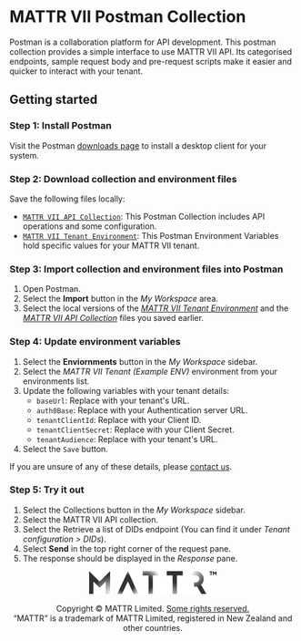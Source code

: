 # MATTR VII Postman Collection

Postman is a collaboration platform for API development. This postman collection provides a simple interface to use MATTR VII API. Its categorised endpoints, sample request body and pre-request scripts make it easier and quicker to interact with your tenant.

## Getting started

### Step 1: Install Postman

Visit the Postman [downloads page](https://www.postman.com/downloads/) to install a desktop client for your system.

### Step 2: Download collection and environment files

Save the following files locally:
- [`MATTR VII API Collection`](./mattr-vii.postman_collection.json): This Postman Collection includes API operations and some configuration.
- [`MATTR VII Tenant Environment`](./mattr-vii.postman_environment.json): This Postman Environment Variables hold specific values for your MATTR VII tenant.

### Step 3: Import collection and environment files into Postman

1. Open Postman.
2. Select the **Import** button in the _My Workspace_ area.
3. Select the local versions of the [_MATTR VII Tenant Environment_](./mattr-vii.postman_environment.json) and the [_MATTR VII API Collection_](./mattr-vii.postman_collection.json) files you saved earlier.

### Step 4: Update environment variables
   
1. Select the **Enviornments** button in the _My Workspace_ sidebar.
2. Select the _MATTR VII Tenant (Example ENV)_ environment from your environments list.
3. Update the following variables with your tenant details:
   - `baseUrl`: Replace with your tenant's URL.
   - `auth0Base`: Replace with your Authentication server URL.
   - `tenantClientId`: Replace with your Client ID.
   - `tenantClientSecret`: Replace with your Client Secret.
   - `tenantAudience`: Replace with your tenant's URL.
4. Select the `Save` button.

If you are unsure of any of these details, please [contact us](http://mattr.globa/contact-us).

### Step 5: Try it out

1. Select the Collections button in the _My Workspace_ sidebar.
2. Select the MATTR VII API collection.
3. Select the Retrieve a list of DIDs endpoint (You can find it under _Tenant configuration > DIDs_).
4. Select **Send** in the top right corner of the request pane.
5. The response should be displayed in the _Response_ pane.

<p align="center"><a href="https://mattr.global" target="_blank"><img height="40px" src ="../docs/assets/mattr-logo-tm.svg"></a></p><p align="center">Copyright © MATTR Limited. <a href="./LICENSE">Some rights reserved.</a><br/>“MATTR” is a trademark of MATTR Limited, registered in New Zealand and other countries.</p>
